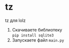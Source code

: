 # tz
tz для lolz<br>
1. Скачиваете библиотеку<br>
<code>pip install sqlite3</code><br>
2. Запускаете файл <code>main.py</code>
